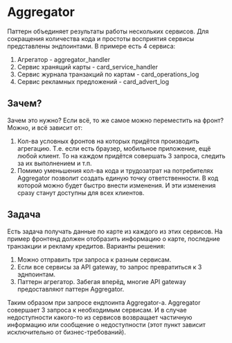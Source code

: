 # Aggregator
Паттерн объединяет результаты работы нескольких сервисов. Для сокращения количества
кода и простоты восприятия сервисы представлены эндпоинтами. 
В примере есть 4 сервиса:
1. Агрегатор - aggregator_handler
2. Сервис хранящий карты - card_service_handler
3. Сервис журнала транзакций по картам - card_operations_log
4. Сервис рекламных предложений - card_advert_log

## Зачем?
Зачем это нужно? Если всё, то же самое можно переместить на фронт?
Можно, и всё зависит от:
1. Кол-ва условных фронтов на которых придётся производить агрегацию. Т.е.
   если есть браузер, мобильное приложение, ещё любой клиент. То на каждом
   придётся совершать 3 запроса, следить за их выполнением и т.п.
2. Помимо уменьшения кол-ва кода и трудозатрат на потребителях Aggregator позволит
   создать единую точку ответственности. В код которой можно будет быстро внести
   изменения. И эти изменения сразу станут доступны для всех клиентов.

## Задача
Есть задача получать данные по карте из каждого из этих сервисов. На пример
фронтенд должен отобразить информацию о карте, последние транзакции и рекламу 
кредитов.
Варианты решения:
1. Можно отправить три запроса к разным сервисам. 
2. Если все сервисы за API gateway, то запрос превратиться к 3 эднпоинтам.
3. Паттерн агрегатор. Забегая вперёд, многие API gateway предоставляют паттерн Aggregator.

Таким образом при запросе ендпоинта Aggregator-а. Aggregator совершает 3 запроса
к необходимым сервисам. И в случае недоступности какого-то из сервисов возвращает 
частичную информацию или сообщение о недоступности (этот пункт зависит 
исключительно от бизнес-требований).

